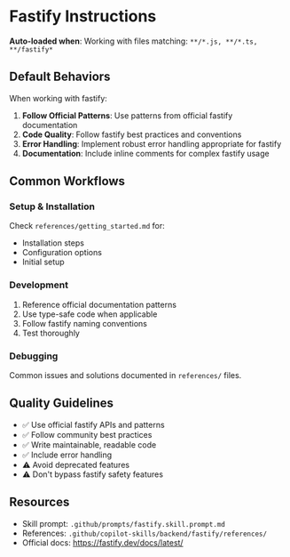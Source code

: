 # Fastify Instructions

**Auto-loaded when**: Working with files matching: `**/*.js, **/*.ts, **/fastify*`

## Default Behaviors

When working with fastify:

1. **Follow Official Patterns**: Use patterns from official fastify documentation
2. **Code Quality**: Follow fastify best practices and conventions
3. **Error Handling**: Implement robust error handling appropriate for fastify
4. **Documentation**: Include inline comments for complex fastify usage

## Common Workflows

### Setup & Installation

Check `references/getting_started.md` for:
- Installation steps
- Configuration options
- Initial setup

### Development

1. Reference official documentation patterns
2. Use type-safe code when applicable
3. Follow fastify naming conventions
4. Test thoroughly

### Debugging

Common issues and solutions documented in `references/` files.

## Quality Guidelines

- ✅ Use official fastify APIs and patterns
- ✅ Follow community best practices
- ✅ Write maintainable, readable code
- ✅ Include error handling
- ⚠️ Avoid deprecated features
- ⚠️ Don't bypass fastify safety features

## Resources

- Skill prompt: `.github/prompts/fastify.skill.prompt.md`
- References: `.github/copilot-skills/backend/fastify/references/`
- Official docs: https://fastify.dev/docs/latest/
